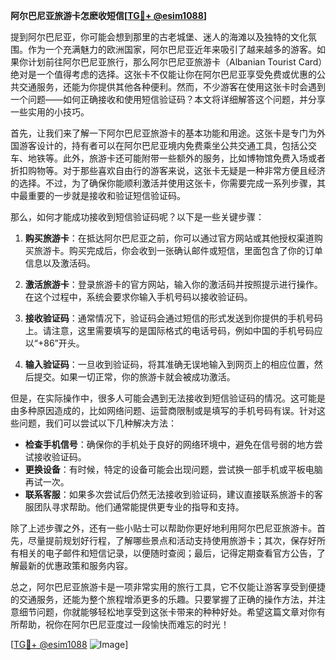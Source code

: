 **阿尔巴尼亚旅游卡怎麽收短信[[TG💪+ @esim1088](https://t.me/s/esim1088)]**

提到阿尔巴尼亚，你可能会想到那里的古老城堡、迷人的海滩以及独特的文化氛围。作为一个充满魅力的欧洲国家，阿尔巴尼亚近年来吸引了越来越多的游客。如果你计划前往阿尔巴尼亚旅行，那么阿尔巴尼亚旅游卡（Albanian Tourist Card）绝对是一个值得考虑的选择。这张卡不仅能让你在阿尔巴尼亚享受免费或优惠的公共交通服务，还能为你提供其他各种便利。然而，不少游客在使用这张卡时会遇到一个问题——如何正确接收和使用短信验证码？本文将详细解答这个问题，并分享一些实用的小技巧。

首先，让我们来了解一下阿尔巴尼亚旅游卡的基本功能和用途。这张卡是专门为外国游客设计的，持有者可以在阿尔巴尼亚境内免费乘坐公共交通工具，包括公交车、地铁等。此外，旅游卡还可能附带一些额外的服务，比如博物馆免费入场或者折扣购物等。对于那些喜欢自由行的游客来说，这张卡无疑是一种非常方便且经济的选择。不过，为了确保你能顺利激活并使用这张卡，你需要完成一系列步骤，其中最重要的一步就是接收和验证短信验证码。

那么，如何才能成功接收到短信验证码呢？以下是一些关键步骤：

1. **购买旅游卡**：在抵达阿尔巴尼亚之前，你可以通过官方网站或其他授权渠道购买旅游卡。购买完成后，你会收到一张确认邮件或短信，里面包含了你的订单信息以及激活码。

2. **激活旅游卡**：登录旅游卡的官方网站，输入你的激活码并按照提示进行操作。在这个过程中，系统会要求你输入手机号码以接收验证码。

3. **接收验证码**：通常情况下，验证码会通过短信的形式发送到你提供的手机号码上。请注意，这里需要填写的是国际格式的电话号码，例如中国的手机号码应以“+86”开头。

4. **输入验证码**：一旦收到验证码，将其准确无误地输入到网页上的相应位置，然后提交。如果一切正常，你的旅游卡就会被成功激活。

但是，在实际操作中，很多人可能会遇到无法接收到短信验证码的情况。这可能是由多种原因造成的，比如网络问题、运营商限制或是填写的手机号码有误。针对这些问题，我们可以尝试以下几种解决方法：

- **检查手机信号**：确保你的手机处于良好的网络环境中，避免在信号弱的地方尝试接收验证码。
- **更换设备**：有时候，特定的设备可能会出现问题，尝试换一部手机或平板电脑再试一次。
- **联系客服**：如果多次尝试后仍然无法接收到验证码，建议直接联系旅游卡的客服团队寻求帮助。他们通常能提供更专业的指导和支持。

除了上述步骤之外，还有一些小贴士可以帮助你更好地利用阿尔巴尼亚旅游卡。首先，尽量提前规划好行程，了解哪些景点和活动支持使用旅游卡；其次，保存好所有相关的电子邮件和短信记录，以便随时查阅；最后，记得定期查看官方公告，了解最新的优惠政策和服务内容。

总之，阿尔巴尼亚旅游卡是一项非常实用的旅行工具，它不仅能让游客享受到便捷的交通服务，还能为整个旅程增添更多的乐趣。只要掌握了正确的操作方法，并注意细节问题，你就能够轻松地享受到这张卡带来的种种好处。希望这篇文章对你有所帮助，祝你在阿尔巴尼亚度过一段愉快而难忘的时光！

[[TG💪+ @esim1088](https://t.me/s/esim1088) ![Image](https://i.postimg.cc/4NQfJmqS/Snipaste-2025-05-13-00-14-12.png)]